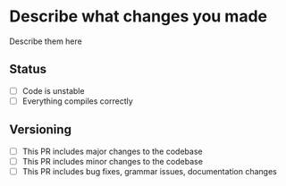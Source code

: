 # Describe what changes you made
Describe them here

## Status
- [ ] Code is unstable
- [ ] Everything compiles correctly

## Versioning
- [ ] This PR includes major changes to the codebase
- [ ] This PR includes minor changes to the codebase
- [ ] This PR includes bug fixes, grammar issues, documentation changes